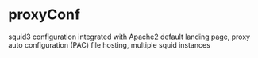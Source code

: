 proxyConf
=========

squid3 configuration integrated with Apache2 default landing page, proxy auto configuration (PAC) file hosting, multiple squid instances